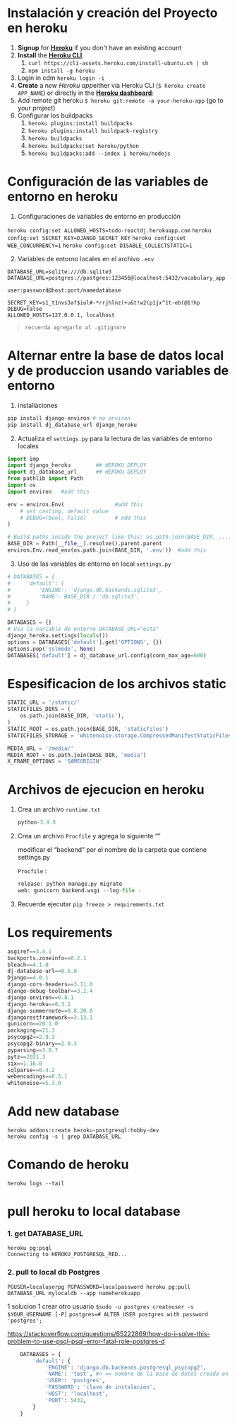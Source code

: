 # Instalación y creación del Proyecto en heroku
    
1. **Signup** for **[Heroku](https://signup.heroku.com/)** if you don't have an existing account
2. **Install** the **[Heroku CLI](https://devcenter.heroku.com/articles/heroku-cli#download-and-install)**.
    1. `curl https://cli-assets.heroku.com/install-ubuntu.sh | sh`
    2. `npm install -g heroku`
3. Login in cdm  `heroku login -i`
4. **Create** a n*ew Heroku app*either via Heroku CLI (`$ heroku create APP_NAME`) or directly in the **[Heroku dashboard](https://dashboard.heroku.com/)**:
5. Add remote git heroku `$ heroku git:remote -a your-heroku-app`   (go to your project)
6. Configurar los buildpacks
    1. `heroku plugins:install buildpacks`
    2. `heroku plugins:install buildpack-registry`
    3. `heroku buildpacks`
    4. `heroku buildpacks:set heroku/python`
    5. `heroku buildpacks:add --index 1 heroku/nodejs`
    

# Configuración de las variables de entorno en heroku

1. Configuraciones de variables de entorno en producción
    
`heroku config:set ALLOWED_HOSTS=todo-reactdj.herokuapp.com`
`heroku config:set SECRET_KEY=DJANGO_SECRET_KEY`
`heroku config:set WEB_CONCURRENCY=1`
`heroku config:set DISABLE_COLLECTSTATIC=1`
    
2. Variables de entorno locales en el archivo `.env`

```text
DATABASE_URL=sqlite:///db.sqlite3
DATABASE_URL=postgres://postgres:123456@localhost:5432/vocabulary_app             
                                                user:password@host:port/namedatabase

SECRET_KEY=s1_t1nvs3af$iul#-*rrjhlnz(+u&t!w2(p1jx^1t-eb(@1!hp
DEBUG=False
ALLOWED_HOSTS=127.0.0.1, localhost
```
>`recuerda agregarlo al .gitignore`
  

# Alternar entre la base de datos local y de produccion usando variables de entorno
    
1. installaciones 

```python
pip install django-environ # no environ
pip install dj_database_url django_heroku
```

    
2. Actualiza el `settings.py` para la lectura de las variables de entorno locales

```python
import imp
import django_heroku        ## HEROKU DEPLOY
import dj_database_url      ## HEROKU DEPLOY
from pathlib import Path
import os
import environ   #add this

env = environ.Env(                #add this
    # set casting, default value
    # DEBUG=(bool, False)         # add this
)

# Build paths inside the project like this: os.path.join(BASE_DIR, ...)
BASE_DIR = Path(__file__).resolve().parent.parent
environ.Env.read_env(os.path.join(BASE_DIR, '.env'))  #add this
```
    
3. Uso de las variables de entorno en local `settings.py` 
    
```python
# DATABASES = {
#     'default': {
#         'ENGINE': 'django.db.backends.sqlite3',
#         'NAME': BASE_DIR / 'db.sqlite3',
#     }
# }

DATABASES = {}
# Usa la variable de entorno DATABASE_URL="esta"
django_heroku.settings(locals())
options = DATABASES['default'].get('OPTIONS', {})
options.pop('sslmode', None)
DATABASES['default'] = dj_database_url.config(conn_max_age=600)

```
    
# Espesificacion de los archivos static
    
```python
STATIC_URL = '/static/'
STATICFILES_DIRS = (
    os.path.join(BASE_DIR, 'static'),
)
STATIC_ROOT = os.path.join(BASE_DIR, 'staticfiles')
STATICFILES_STORAGE = 'whitenoise.storage.CompressedManifestStaticFilesStorage'

MEDIA_URL = '/media/'
MEDIA_ROOT = os.path.join(BASE_DIR, 'media')
X_FRAME_OPTIONS = 'SAMEORIGIN'
```
        
# Archivos de ejecucion en heroku

1. Crea un archivo `runtime.txt`
    
    ```python
    python-3.9.5
    ```
    
2. Crea un archivo `Procfile` y agrega lo siguiente “”
    
    modificar el “backend” por el nombre de la carpeta que contiene settings.py
    
    `Procfile` :
    
    ```python
    release: python manage.py migrate
    web: gunicorn backend.wsgi --log-file -
    ```
3. Recuerde ejecutar `pip freeze > requirements.txt`


# Los requirements
    
```python
asgiref==3.4.1
backports.zoneinfo==0.2.1
bleach==4.1.0
dj-database-url==0.5.0
Django==4.0.1
django-cors-headers==3.11.0
django-debug-toolbar==3.2.4
django-environ==0.8.1
django-heroku==0.3.1
django-summernote==0.8.20.0
djangorestframework==3.13.1
gunicorn==20.1.0
packaging==21.3
psycopg2==2.9.3
psycopg2-binary==2.9.3
pyparsing==3.0.7
pytz==2021.3
six==1.16.0
sqlparse==0.4.2
webencodings==0.5.1
whitenoise==5.3.0
```
    
# Add new database
    
```
heroku addons:create heroku-postgresql:hobby-dev
heroku config -s | grep DATABASE_URL
```

# Comando de heroku

`heroku logs --tail`


# pull heroku to local database

### 1. get DATABASE_URL
```text
heroku pg:psql 
Connecting to HEROKU_POSTGRESQL_RED...
```

### 2. pull to local db Postgres

```
PGUSER=localuserpg PGPASSWORD=localpassword heroku pg:pull DATABASE_URL mylocaldb --app nameherokuapp
```
1 solucion 1 crear otro usuario
`$sudo -u postgres createuser -s $YOUR_USERNAME [-P]`
`postgres=# ALTER USER postgres with password 'postgres';`

https://stackoverflow.com/questions/65222869/how-do-i-solve-this-problem-to-use-psql-psql-error-fatal-role-postgres-d
```python
    DATABASES = {
        'default': {
            'ENGINE': 'django.db.backends.postgresql_psycopg2',
            'NAME': 'test', #< == nombre de la base de datos creada en pgadmin
            'USER': 'postgres',
            'PASSWORD': 'clave de instalacion',
            'HOST': 'localhost',
            'PORT': 5432,
        }
    }
```
